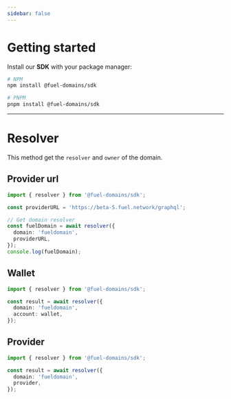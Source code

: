 ```yaml
---
sidebar: false
---
```


# Getting started

Install our **SDK** with your package manager: 

```bash
# NPM
npm install @fuel-domains/sdk

# PNPM
pnpm install @fuel-domains/sdk
```

---

# Resolver

This method get the `resolver` and `owner` of the domain.


## Provider url
```ts
import { resolver } from '@fuel-domains/sdk';

const providerURL = 'https://beta-5.fuel.network/graphql';

// Get domain resolver
const fuelDomain = await resolver({
  domain: 'fueldomain',
  providerURL,
});
console.log(fuelDomain);
```

## Wallet
```ts
import { resolver } from '@fuel-domains/sdk';

const result = await resolver({
  domain: 'fueldomain',
  account: wallet,
});
```

## Provider
```ts
import { resolver } from '@fuel-domains/sdk';

const result = await resolver({
  domain: 'fueldomain',
  provider,
});
```
